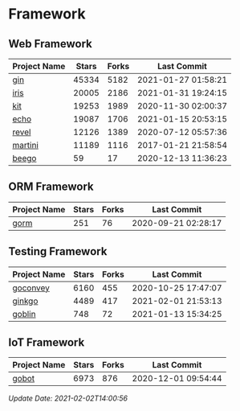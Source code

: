 # Framework

## Web Framework
| Project Name | Stars | Forks | Last Commit |
| ------------ | ----- | ----- | ----------- |
| [gin](https://github.com/gin-gonic/gin) | 45334 | 5182 | 2021-01-27 01:58:21 |
| [iris](https://github.com/kataras/iris) | 20005 | 2186 | 2021-01-31 19:24:15 |
| [kit](https://github.com/go-kit/kit) | 19253 | 1989 | 2020-11-30 02:00:37 |
| [echo](https://github.com/labstack/echo) | 19087 | 1706 | 2021-01-15 20:53:15 |
| [revel](https://github.com/revel/revel) | 12126 | 1389 | 2020-07-12 05:57:36 |
| [martini](https://github.com/go-martini/martini) | 11189 | 1116 | 2017-01-21 21:58:54 |
| [beego](https://github.com/astaxie/beego) | 59 | 17 | 2020-12-13 11:36:23 |

## ORM Framework
| Project Name | Stars | Forks | Last Commit |
| ------------ | ----- | ----- | ----------- |
| [gorm](https://github.com/jinzhu/gorm) | 251 | 76 | 2020-09-21 02:28:17 |

## Testing Framework
| Project Name | Stars | Forks | Last Commit |
| ------------ | ----- | ----- | ----------- |
| [goconvey](https://github.com/smartystreets/goconvey) | 6160 | 455 | 2020-10-25 17:47:07 |
| [ginkgo](https://github.com/onsi/ginkgo) | 4489 | 417 | 2021-02-01 21:53:13 |
| [goblin](https://github.com/franela/goblin) | 748 | 72 | 2021-01-13 15:34:25 |

## IoT Framework
| Project Name | Stars | Forks | Last Commit |
| ------------ | ----- | ----- | ----------- |
| [gobot](https://github.com/hybridgroup/gobot) | 6973 | 876 | 2020-12-01 09:54:44 |

*Update Date: 2021-02-02T14:00:56*